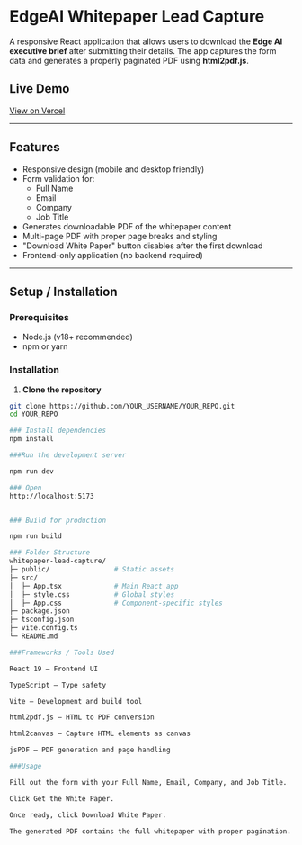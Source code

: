 # EdgeAI Whitepaper Lead Capture

A responsive React application that allows users to download the **Edge AI executive brief** after submitting their details. The app captures the form data and generates a properly paginated PDF using **html2pdf.js**.

## Live Demo

[View on Vercel](https://whitepaper-lead-capture-b18z.vercel.app/)

---

## Features

- Responsive design (mobile and desktop friendly)  
- Form validation for:
  - Full Name
  - Email
  - Company
  - Job Title  
- Generates downloadable PDF of the whitepaper content  
- Multi-page PDF with proper page breaks and styling  
- "Download White Paper" button disables after the first download  
- Frontend-only application (no backend required)

---

## Setup / Installation

### Prerequisites

- Node.js (v18+ recommended)  
- npm or yarn

### Installation

1. **Clone the repository**  

```bash
git clone https://github.com/YOUR_USERNAME/YOUR_REPO.git
cd YOUR_REPO

### Install dependencies
npm install

###Run the development server

npm run dev

### Open
http://localhost:5173


### Build for production

npm run build

### Folder Structure
whitepaper-lead-capture/
├─ public/                # Static assets
├─ src/
│  ├─ App.tsx             # Main React app
│  ├─ style.css           # Global styles
│  ├─ App.css             # Component-specific styles
├─ package.json
├─ tsconfig.json
├─ vite.config.ts
└─ README.md

###Frameworks / Tools Used

React 19 – Frontend UI

TypeScript – Type safety

Vite – Development and build tool

html2pdf.js – HTML to PDF conversion

html2canvas – Capture HTML elements as canvas

jsPDF – PDF generation and page handling

###Usage

Fill out the form with your Full Name, Email, Company, and Job Title.

Click Get the White Paper.

Once ready, click Download White Paper.

The generated PDF contains the full whitepaper with proper pagination.